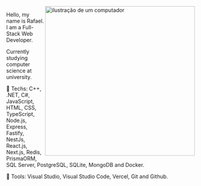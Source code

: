 <img src="https://raw.githubusercontent.com/MicaelliMedeiros/micaellimedeiros/master/image/computer-illustration.png" alt="ilustração de um computador" min-width="400px" max-width="400px" width="400px" align="right">

<p align="left">
Hello, my name is Rafael. I am a Full-Stack Web Developer.
</p>
<p align="left">
Currently studying computer science at university.
</p>

<p align="left">
  🦄 Techs: C++, .NET, C#, JavaScript, HTML, CSS, TypeScript, Node.js, Express, Fastify, NestJs, React.js, Next.js, Redis, PrismaORM, SQL Server, PostgreSQL, SQLite, MongoDB and Docker.
</p>

<p align="left">
  💼 Tools: Visual Studio, Visual Studio Code, Vercel, Git and Github.
</p>

